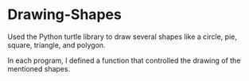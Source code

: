 # Drawing-Shapes

Used the Python turtle library to draw several shapes like a circle, pie, square, triangle, and polygon.

In each program, I defined a function that controlled the drawing of the mentioned shapes.

